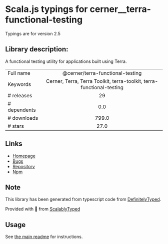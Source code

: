 
# Scala.js typings for cerner__terra-functional-testing

Typings are for version 2.5

## Library description:
A functional testing utility for applications built using Terra.

|                    |                 |
| ------------------ | :-------------: |
| Full name          | @cerner/terra-functional-testing |
| Keywords           | Cerner, Terra, Terra Toolkit, terra-toolkit, terra-functional-testing |
| # releases         | 29 |
| # dependents       | 0.0 |
| # downloads        | 799.0 |
| # stars            | 27.0 |

## Links
- [Homepage](https://github.com/cerner/terra-toolkit#readme)
- [Bugs](https://github.com/cerner/terra-toolkit/issues)
- [Repository](https://github.com/cerner/terra-toolkit)
- [Npm](https://www.npmjs.com/package/%40cerner%2Fterra-functional-testing)
    


## Note
This library has been generated from typescript code from [DefinitelyTyped](https://definitelytyped.org).

Provided with :purple_heart: from [ScalablyTyped](https://github.com/oyvindberg/ScalablyTyped)

## Usage
See [the main readme](../../readme.md) for instructions.


